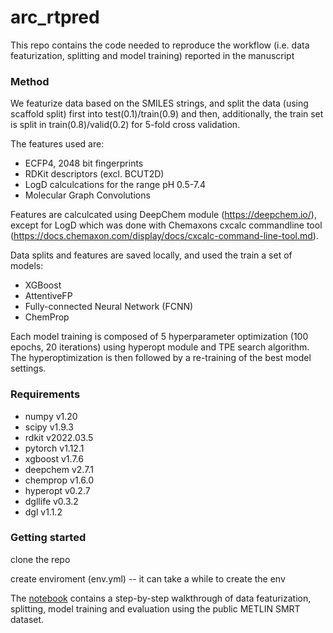# arc_rtpred

This repo contains the code needed to reproduce the workflow (i.e. data featurization, splitting and model training) reported in the manuscript


### Method
We featurize data based on the SMILES strings, and split the data (using scaffold split) first into test(0.1)/train(0.9) and then, additionally, the train set is split in train(0.8)/valid(0.2) for 5-fold cross validation.

The features used are:

- ECFP4, 2048 bit fingerprints
- RDKit descriptors (excl. BCUT2D)
- LogD calculcations for the range pH 0.5-7.4
- Molecular Graph Convolutions

Features are calculcated using DeepChem module (https://deepchem.io/), except for LogD which was done with Chemaxons cxcalc commandline tool (https://docs.chemaxon.com/display/docs/cxcalc-command-line-tool.md).

Data splits and features are saved locally, and used the train a set of models:

- XGBoost
- AttentiveFP
- Fully-connected Neural Network (FCNN)
- ChemProp

Each model training is composed of 5 hyperparameter optimization (100 epochs, 20 iterations) using hyperopt module and TPE search algorithm. The hyperoptimization is then followed by a re-training of the best model settings.

### 


### Requirements

- numpy v1.20
- scipy v1.9.3
- rdkit v2022.03.5
- pytorch v1.12.1
- xgboost v1.7.6
- deepchem v2.7.1
- chemprop v1.6.0
- hyperopt v0.2.7
- dgllife v0.3.2
- dgl v1.1.2

### Getting started

clone the repo 

create enviroment (env.yml) -- it can take a while to create the env

The  [notebook](./notebooks_and_code/featurizing_and_splitting.ipynb) contains a step-by-step walkthrough of data featurization, splitting, model training and evaluation using the public METLIN SMRT dataset.

